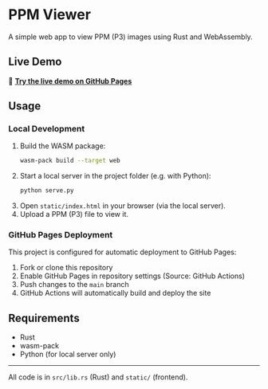 # PPM Viewer

A simple web app to view PPM (P3) images using Rust and WebAssembly.

## Live Demo

🚀 **[Try the live demo on GitHub Pages](
marufhossain14.github.io/ppm-viewer/ )**

## Usage

### Local Development

1. Build the WASM package:
   ```bash
   wasm-pack build --target web
   ```
2. Start a local server in the project folder (e.g. with Python):
   ```bash
   python serve.py
   ```
3. Open `static/index.html` in your browser (via the local server).
4. Upload a PPM (P3) file to view it.

### GitHub Pages Deployment

This project is configured for automatic deployment to GitHub Pages:

1. Fork or clone this repository
2. Enable GitHub Pages in repository settings (Source: GitHub Actions)
3. Push changes to the `main` branch
4. GitHub Actions will automatically build and deploy the site

## Requirements

- Rust
- wasm-pack
- Python (for local server only)

---

All code is in `src/lib.rs` (Rust) and `static/` (frontend).
